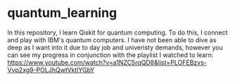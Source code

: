 # quantum_learning
In this repository, I learn Qiskit for quantum computing. To do this, I connect and play with IBM's quantum computers.
I have not been able to dive as deep as I want into it due to day job and univeristy demands, however you can see my progress in conjunction with the playlist 
I watched to learn: https://www.youtube.com/watch?v=a1NZC5rqQD8&list=PLOFEBzvs-Vvp2xg9-POLJhQwtVktlYGbY
